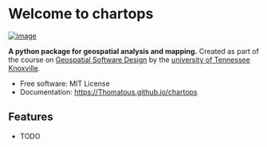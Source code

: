 # Welcome to chartops

[![image](https://img.shields.io/pypi/v/chartops.svg)](https://pypi.python.org/pypi/chartops)

**A python package for geospatial analysis and mapping.** Created as part of the course on [Geospatial Software Design](https://geog-510.gishub.org/) by the [university of Tennessee Knoxville](https://www.utk.edu/).

-   Free software: MIT License
-   Documentation: <https://Thomatous.github.io/chartops>

## Features
-   TODO
